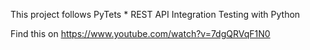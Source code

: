 This project follows PyTets * REST API Integration Testing with Python

Find this on https://www.youtube.com/watch?v=7dgQRVqF1N0